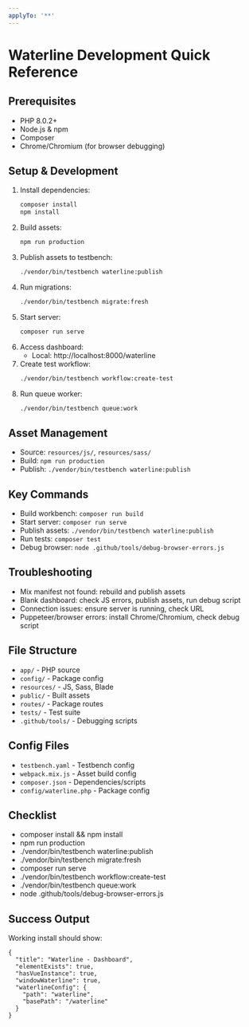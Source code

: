```yaml
---
applyTo: '**'
---
```


# Waterline Development Quick Reference

## Prerequisites
- PHP 8.0.2+
- Node.js & npm
- Composer
- Chrome/Chromium (for browser debugging)

## Setup & Development
1. Install dependencies:
   ```bash
   composer install
   npm install
   ```
2. Build assets:
   ```bash
   npm run production
   ```
3. Publish assets to testbench:
   ```bash
   ./vendor/bin/testbench waterline:publish
   ```
4. Run migrations:
   ```bash
   ./vendor/bin/testbench migrate:fresh
   ```
5. Start server:
   ```bash
   composer run serve
   ```
6. Access dashboard:
   - Local: http://localhost:8000/waterline
7. Create test workflow:
   ```bash
   ./vendor/bin/testbench workflow:create-test
   ```
8. Run queue worker:
   ```bash
   ./vendor/bin/testbench queue:work
   ```

## Asset Management
- Source: `resources/js/`, `resources/sass/`
- Build: `npm run production`
- Publish: `./vendor/bin/testbench waterline:publish`

## Key Commands
- Build workbench: `composer run build`
- Start server: `composer run serve`
- Publish assets: `./vendor/bin/testbench waterline:publish`
- Run tests: `composer test`
- Debug browser: `node .github/tools/debug-browser-errors.js`

## Troubleshooting
- Mix manifest not found: rebuild and publish assets
- Blank dashboard: check JS errors, publish assets, run debug script
- Connection issues: ensure server is running, check URL
- Puppeteer/browser errors: install Chrome/Chromium, check debug script

## File Structure
- `app/` - PHP source
- `config/` - Package config
- `resources/` - JS, Sass, Blade
- `public/` - Built assets
- `routes/` - Package routes
- `tests/` - Test suite
- `.github/tools/` - Debugging scripts

## Config Files
- `testbench.yaml` - Testbench config
- `webpack.mix.js` - Asset build config
- `composer.json` - Dependencies/scripts
- `config/waterline.php` - Package config

## Checklist
- composer install && npm install
- npm run production
- ./vendor/bin/testbench waterline:publish
- ./vendor/bin/testbench migrate:fresh
- composer run serve
- ./vendor/bin/testbench workflow:create-test
- ./vendor/bin/testbench queue:work
- node .github/tools/debug-browser-errors.js

## Success Output
Working install should show:
```
{
  "title": "Waterline - Dashboard",
  "elementExists": true,
  "hasVueInstance": true,
  "windowWaterline": true,
  "waterlineConfig": {
    "path": "waterline",
    "basePath": "/waterline"
  }
}
```
